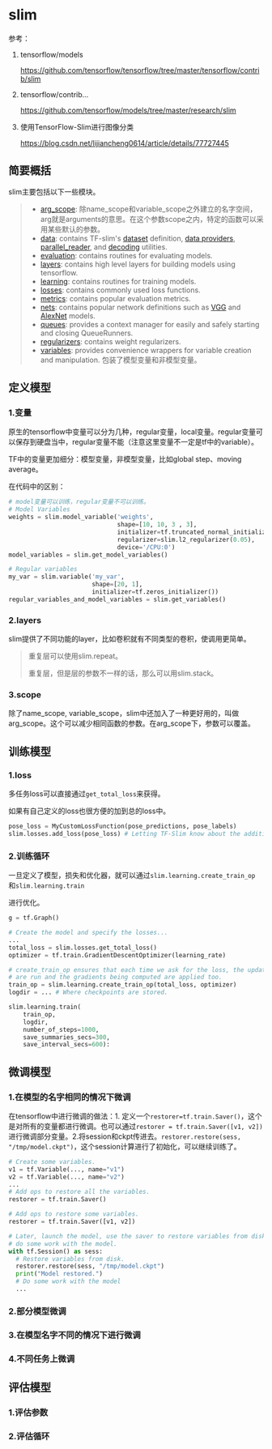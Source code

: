 # slim

参考：

1. tensorflow/models

   https://github.com/tensorflow/tensorflow/tree/master/tensorflow/contrib/slim

2. tensorflow/contrib...

   https://github.com/tensorflow/models/tree/master/research/slim

3. 使用TensorFlow-Slim进行图像分类

   https://blog.csdn.net/lijiancheng0614/article/details/77727445

## 简要概括

slim主要包括以下一些模块。

> - [arg_scope](https://www.tensorflow.org/code/tensorflow/contrib/framework/python/ops/arg_scope.py): 除name_scope和variable_scope之外建立的名字空间，arg就是arguments的意思。在这个参数scope之内，特定的函数可以采用某些默认的参数。
> - [data](https://www.tensorflow.org/code/tensorflow/contrib/slim/python/slim/data/): contains TF-slim's [dataset](https://www.tensorflow.org/code/tensorflow/contrib/slim/python/slim/data/dataset.py) definition, [data providers](https://www.tensorflow.org/code/tensorflow/contrib/slim/python/slim/data/data_provider.py), [parallel_reader](https://www.tensorflow.org/code/tensorflow/contrib/slim/python/slim/data/parallel_reader.py), and [decoding](https://www.tensorflow.org/code/tensorflow/contrib/slim/python/slim/data/data_decoder.py) utilities.
> - [evaluation](https://www.tensorflow.org/code/tensorflow/contrib/slim/python/slim/evaluation.py): contains routines for evaluating models.
> - [layers](https://www.tensorflow.org/code/tensorflow/contrib/layers/python/layers/layers.py): contains high level layers for building models using tensorflow.
> - [learning](https://www.tensorflow.org/code/tensorflow/contrib/slim/python/slim/learning.py): contains routines for training models.
> - [losses](https://www.tensorflow.org/code/tensorflow/contrib/losses/python/losses/loss_ops.py): contains commonly used loss functions.
> - [metrics](https://www.tensorflow.org/code/tensorflow/contrib/metrics/python/ops/metric_ops.py): contains popular evaluation metrics.
> - [nets](https://www.tensorflow.org/code/tensorflow/contrib/slim/python/slim/nets/): contains popular network definitions such as [VGG](https://www.tensorflow.org/code/tensorflow/contrib/slim/python/slim/nets/vgg.py) and [AlexNet](https://www.tensorflow.org/code/tensorflow/contrib/slim/python/slim/nets/alexnet.py) models.
> - [queues](https://www.tensorflow.org/code/tensorflow/contrib/slim/python/slim/queues.py): provides a context manager for easily and safely starting and closing QueueRunners.
> - [regularizers](https://www.tensorflow.org/code/tensorflow/contrib/layers/python/layers/regularizers.py): contains weight regularizers.
> - [variables](https://www.tensorflow.org/code/tensorflow/contrib/framework/python/ops/variables.py): provides convenience wrappers for variable creation and manipulation. 包装了模型变量和非模型变量。

## 定义模型

### 1.变量

原生的tensorflow中变量可以分为几种，regular变量，local变量。regular变量可以保存到硬盘当中，regular变量不能（注意这里变量不一定是tf中的variable）。

TF中的变量更加细分：模型变量，非模型变量，比如global step、moving average。

在代码中的区别：

~~~python
# model变量可以训练，regular变量不可以训练。
# Model Variables
weights = slim.model_variable('weights',
                              shape=[10, 10, 3 , 3],
                              initializer=tf.truncated_normal_initializer(stddev=0.1),
                              regularizer=slim.l2_regularizer(0.05),
                              device='/CPU:0')
model_variables = slim.get_model_variables()

# Regular variables
my_var = slim.variable('my_var',
                       shape=[20, 1],
                       initializer=tf.zeros_initializer())
regular_variables_and_model_variables = slim.get_variables()
~~~

### 2.layers

slim提供了不同功能的layer，比如卷积就有不同类型的卷积，使调用更简单。

> 重复层可以使用slim.repeat。
>
> 重复层，但是层的参数不一样的话，那么可以用slim.stack。

### 3.scope

除了name_scope, variable_scope，slim中还加入了一种更好用的，叫做arg_scope。这个可以减少相同函数的参数。在arg_scope下，参数可以覆盖。

## 训练模型

### 1.loss

多任务loss可以直接通过`get_total_loss`来获得。

如果有自己定义的loss也很方便的加到总的loss中。

~~~python
pose_loss = MyCustomLossFunction(pose_predictions, pose_labels)
slim.losses.add_loss(pose_loss) # Letting TF-Slim know about the additional loss.
~~~

### 2.训练循环

一旦定义了模型，损失和优化器，就可以通过`slim.learning.create_train_op` 和`slim.learning.train`

进行优化。

~~~python
g = tf.Graph()

# Create the model and specify the losses...
...
total_loss = slim.losses.get_total_loss()
optimizer = tf.train.GradientDescentOptimizer(learning_rate)

# create_train_op ensures that each time we ask for the loss, the update_ops
# are run and the gradients being computed are applied too.
train_op = slim.learning.create_train_op(total_loss, optimizer)
logdir = ... # Where checkpoints are stored.

slim.learning.train(
    train_op,
    logdir,
    number_of_steps=1000,
    save_summaries_secs=300,
    save_interval_secs=600):
~~~

## 微调模型

### 1.在模型的名字相同的情况下微调

在tensorflow中进行微调的做法：1. 定义一个`restorer=tf.train.Saver()`，这个是对所有的变量都进行微调。也可以通过`restorer = tf.train.Saver([v1, v2])`进行微调部分变量。2.将session和ckpt传进去。`restorer.restore(sess, "/tmp/model.ckpt")`，这个session计算进行了初始化，可以继续训练了。

~~~python
# Create some variables.
v1 = tf.Variable(..., name="v1")
v2 = tf.Variable(..., name="v2")
...
# Add ops to restore all the variables.
restorer = tf.train.Saver()

# Add ops to restore some variables.
restorer = tf.train.Saver([v1, v2])

# Later, launch the model, use the saver to restore variables from disk, and
# do some work with the model.
with tf.Session() as sess:
  # Restore variables from disk.
  restorer.restore(sess, "/tmp/model.ckpt")
  print("Model restored.")
  # Do some work with the model
  ...
~~~

### 2.部分模型微调

### 3.在模型名字不同的情况下进行微调

### 4.不同任务上微调

## 评估模型

### 1.评估参数

### 2.评估循环

